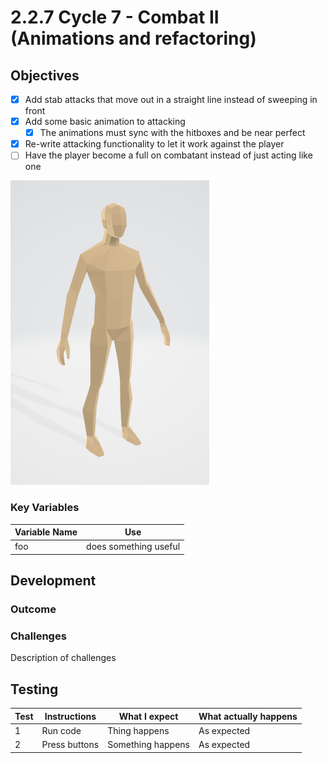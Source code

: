 # 2.2.7 Cycle 7 - Combat II (Animations and refactoring)

## Objectives

* [x] Add stab attacks that move out in a straight line instead of sweeping in front
* [x] Add some basic animation to attacking
  * [x] The animations must sync with the hitboxes and be near perfect
* [x] Re-write attacking functionality to let it work against the player
* [ ] Have the player become a full on combatant instead of just acting like one

![Credit to the base human model goes to Tidominer, licensed under Creative Commons](../.gitbook/assets/image.png)

### Key Variables

| Variable Name | Use                   |
| ------------- | --------------------- |
| foo           | does something useful |

## Development

### Outcome

### Challenges

Description of challenges

## Testing

| Test | Instructions  | What I expect     | What actually happens |
| ---- | ------------- | ----------------- | --------------------- |
| 1    | Run code      | Thing happens     | As expected           |
| 2    | Press buttons | Something happens | As expected           |
